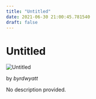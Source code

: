```yaml
---
title: "Untitled"
date: 2021-06-30 21:00:45.781540
draft: false
---
```


# Untitled

![Untitled](../images/24163fbe-da10-11eb-9dba-60f262b60b65.png)

by *byrdwyatt*



No description provided.